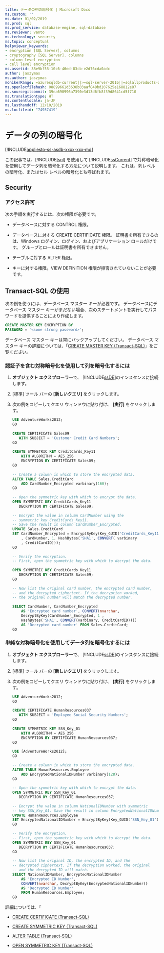 ```yaml
---
title: データの列の暗号化 | Microsoft Docs
ms.custom: ''
ms.date: 01/02/2019
ms.prod: sql
ms.prod_service: database-engine, sql-database
ms.reviewer: vanto
ms.technology: security
ms.topic: conceptual
helpviewer_keywords:
- encryption [SQL Server], columns
- cryptography [SQL Server], columns
- column level encryption
- cell level encryption
ms.assetid: 38e9bf58-10c6-46ed-83cb-e2d76cda0adc
author: jaszymas
ms.author: jaszymas
monikerRange: =azuresqldb-current||>=sql-server-2016||=sqlallproducts-allversions||>=sql-server-linux-2017||=azuresqldb-mi-current
ms.openlocfilehash: 08899661d3638b03aaf848bd207625e168812e87
ms.sourcegitcommit: 39ea690996a7390e3d13d6fb8f39d8641cd5f710
ms.translationtype: HT
ms.contentlocale: ja-JP
ms.lasthandoff: 12/10/2019
ms.locfileid: "74957419"
---
```

# <a name="encrypt-a-column-of-data"></a>データの列の暗号化
[!INCLUDE[appliesto-ss-asdb-xxxx-xxx-md](../../../includes/appliesto-ss-asdb-xxxx-xxx-md.md)]

  この記事では、[!INCLUDE[tsql](../../../includes/tsql-md.md)] を使用して [!INCLUDE[ssCurrent](../../../includes/sscurrent-md.md)] で対称暗号化を使用してデータ列を暗号化する方法について説明します。 これは、列レベルの暗号化、またはセル レベルの暗号化とも呼ばれます。  

## <a name="security"></a>Security  
  
### <a name="permissions"></a>アクセス許可  
 次の手順を実行するには、次の権限が必要です。  
  
- データベースに対する CONTROL 権限。  
  
- データベースに対する CREATE CERTIFICATE 権限。 証明書を所有できるのは、Windows ログイン、ログイン、およびアプリケーション ロールだけです。 グループとロールは証明書を所有できません。  
  
- テーブルに対する ALTER 権限。  
  
- キーに対する権限。VIEW DEFINITION 権限が拒否されていないことが必要です。  
  
## <a name="using-transact-sql"></a>Transact-SQL の使用  

次の例を使うには、データベース マスター キーが必要です。 データベースにデータベース マスター キーがまだない場合、次のステートメントを実行してパスワードを提供することにより作成します。

```sql  
CREATE MASTER KEY ENCRYPTION BY   
PASSWORD = '<some strong password>';  
```  

データベース マスター キーは常にバックアップしてください。 データベース マスター キーの詳細については、「[CREATE MASTER KEY &#40;Transact-SQL&#41;](../../../t-sql/statements/create-master-key-transact-sql.md)」をご覧ください。

### <a name="to-encrypt-a-column-of-data-using-symmetric-encryption-that-includes-an-authenticator"></a>認証子を含む対称暗号化を使用して列を暗号化するには  
  
1. **オブジェクト エクスプローラー**で、 [!INCLUDE[ssDE](../../../includes/ssde-md.md)]のインスタンスに接続します。  
  
2. [標準] ツール バーの **[新しいクエリ]** をクリックします。  
  
3. 次の例をコピーしてクエリ ウィンドウに貼り付け、 **[実行]** をクリックします。  

    ```sql
    USE AdventureWorks2012;  
    GO  
  
    CREATE CERTIFICATE Sales09  
       WITH SUBJECT = 'Customer Credit Card Numbers';  
    GO  
  
    CREATE SYMMETRIC KEY CreditCards_Key11  
        WITH ALGORITHM = AES_256  
        ENCRYPTION BY CERTIFICATE Sales09;  
    GO  
  
    -- Create a column in which to store the encrypted data.  
    ALTER TABLE Sales.CreditCard   
        ADD CardNumber_Encrypted varbinary(160);   
    GO  
  
    -- Open the symmetric key with which to encrypt the data.  
    OPEN SYMMETRIC KEY CreditCards_Key11  
       DECRYPTION BY CERTIFICATE Sales09;  
  
    -- Encrypt the value in column CardNumber using the  
    -- symmetric key CreditCards_Key11.  
    -- Save the result in column CardNumber_Encrypted.    
    UPDATE Sales.CreditCard  
    SET CardNumber_Encrypted = EncryptByKey(Key_GUID('CreditCards_Key11')  
        , CardNumber, 1, HashBytes('SHA1', CONVERT( varbinary  
        , CreditCardID)));  
    GO  
  
    -- Verify the encryption.  
    -- First, open the symmetric key with which to decrypt the data.  
  
    OPEN SYMMETRIC KEY CreditCards_Key11  
       DECRYPTION BY CERTIFICATE Sales09;  
    GO  
  
    -- Now list the original card number, the encrypted card number,  
    -- and the decrypted ciphertext. If the decryption worked,  
    -- the original number will match the decrypted number.  
  
    SELECT CardNumber, CardNumber_Encrypted   
        AS 'Encrypted card number', CONVERT(nvarchar,  
        DecryptByKey(CardNumber_Encrypted, 1 ,   
        HashBytes('SHA1', CONVERT(varbinary, CreditCardID))))  
        AS 'Decrypted card number' FROM Sales.CreditCard;  
    GO  
    ```  
  
### <a name="to-encrypt-a-column-of-data-using-a-simple-symmetric-encryption"></a>単純な対称暗号化を使用してデータ列を暗号化するには  
  
1. **オブジェクト エクスプローラー**で、 [!INCLUDE[ssDE](../../../includes/ssde-md.md)]のインスタンスに接続します。  
  
2. [標準] ツール バーの **[新しいクエリ]** をクリックします。  
  
3. 次の例をコピーしてクエリ ウィンドウに貼り付け、 **[実行]** をクリックします。  
  
    ```sql
    USE AdventureWorks2012;  
    GO  
  
    CREATE CERTIFICATE HumanResources037  
       WITH SUBJECT = 'Employee Social Security Numbers';  
    GO  
  
    CREATE SYMMETRIC KEY SSN_Key_01  
        WITH ALGORITHM = AES_256  
        ENCRYPTION BY CERTIFICATE HumanResources037;  
    GO  
  
    USE [AdventureWorks2012];  
    GO  
  
    -- Create a column in which to store the encrypted data.  
    ALTER TABLE HumanResources.Employee  
        ADD EncryptedNationalIDNumber varbinary(128);   
    GO  
  
    -- Open the symmetric key with which to encrypt the data.  
    OPEN SYMMETRIC KEY SSN_Key_01  
       DECRYPTION BY CERTIFICATE HumanResources037;  
  
    -- Encrypt the value in column NationalIDNumber with symmetric   
    -- key SSN_Key_01. Save the result in column EncryptedNationalIDNumber.  
    UPDATE HumanResources.Employee  
    SET EncryptedNationalIDNumber = EncryptByKey(Key_GUID('SSN_Key_01'), NationalIDNumber);  
    GO  
  
    -- Verify the encryption.  
    -- First, open the symmetric key with which to decrypt the data.  
    OPEN SYMMETRIC KEY SSN_Key_01  
       DECRYPTION BY CERTIFICATE HumanResources037;  
    GO  
  
    -- Now list the original ID, the encrypted ID, and the   
    -- decrypted ciphertext. If the decryption worked, the original  
    -- and the decrypted ID will match.  
    SELECT NationalIDNumber, EncryptedNationalIDNumber   
        AS 'Encrypted ID Number',  
        CONVERT(nvarchar, DecryptByKey(EncryptedNationalIDNumber))   
        AS 'Decrypted ID Number'  
        FROM HumanResources.Employee;  
    GO  
    ```  
  
 詳細については、「  
  
-   [CREATE CERTIFICATE &#40;Transact-SQL&#41;](../../../t-sql/statements/create-certificate-transact-sql.md)  
  
-   [CREATE SYMMETRIC KEY &#40;Transact-SQL&#41;](../../../t-sql/statements/create-symmetric-key-transact-sql.md)  
  
-   [ALTER TABLE &#40;Transact-SQL&#41;](../../../t-sql/statements/alter-table-transact-sql.md)  
  
-   [OPEN SYMMETRIC KEY &#40;Transact-SQL&#41;](../../../t-sql/statements/open-symmetric-key-transact-sql.md)  
